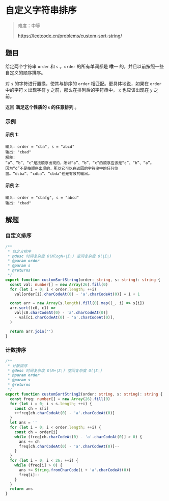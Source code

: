 # 自定义字符串排序

> 难度：中等
>
> https://leetcode.cn/problems/custom-sort-string/

## 题目

给定两个字符串 `order` 和 `s` 。`order` 的所有单词都是 **唯一** 的，并且以前按照一些自定义的顺序排序。

对 `s` 的字符进行置换，使其与排序的 `order` 相匹配。更具体地说，如果在 `order` 中的字符 `x` 出现字符 `y` 之前，那么在排列后的字符串中， `x` 也应该出现在 `y` 之前。

返回 **满足这个性质的 `s` 的任意排列** 。

### 示例

#### 示例 1:

```
输入: order = "cba", s = "abcd"
输出: "cbad"
解释: 
“a”、“b”、“c”是按顺序出现的，所以“a”、“b”、“c”的顺序应该是“c”、“b”、“a”。
因为“d”不是按顺序出现的，所以它可以在返回的字符串中的任何位置。“dcba”、“cdba”、“cbda”也是有效的输出。
```

#### 示例 2:

```
输入: order = "cbafg", s = "abcd"
输出: "cbad"
```

## 解题

### 自定义排序 

```ts 
/**
 * 自定义排序
 * @desc 时间复杂度 O(NlogN+∣Σ∣) 空间复杂度 O(∣Σ∣)
 * @param order
 * @param s
 * @returns
 */
export function customSortString(order: string, s: string): string {
  const val: number[] = new Array(26).fill(0)
  for (let i = 0; i < order.length; ++i)
    val[order[i].charCodeAt(0) - 'a'.charCodeAt(0)] = i + 1

  const arr = new Array(s.length).fill(0).map((_, i) => s[i])
  arr.sort((c0, c1) =>
    val[c0.charCodeAt(0) - 'a'.charCodeAt(0)]
    - val[c1.charCodeAt(0) - 'a'.charCodeAt(0)],
  )

  return arr.join('')
}
```

### 计数排序

```ts
/**
 * 计数排序
 * @desc 时间复杂度 O(N+∣Σ∣) 空间复杂度 O(∣Σ∣)
 * @param order
 * @param s
 * @returns
 */
export function customSortString2(order: string, s: string): string {
  const freq: number[] = new Array(26).fill(0)
  for (let i = 0; i < s.length; ++i) {
    const ch = s[i]
    ++freq[ch.charCodeAt(0) - 'a'.charCodeAt(0)]
  }
  let ans = ''
  for (let i = 0; i < order.length; ++i) {
    const ch = order[i]
    while (freq[ch.charCodeAt(0) - 'a'.charCodeAt(0)] > 0) {
      ans += ch
      freq[ch.charCodeAt(0) - 'a'.charCodeAt(0)]--
    }
  }
  for (let i = 0; i < 26; ++i) {
    while (freq[i] > 0) {
      ans += String.fromCharCode(i + 'a'.charCodeAt(0))
      freq[i]--
    }
  }
  return ans
}
```